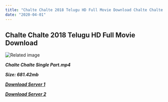 ```yaml
---
title: "Chalte Chalte 2018 Telugu HD Full Movie Download Chalte Chalte Telugu HD Movie Download"
date: "2020-04-01"
---
```


## Chalte Chalte 2018 Telugu HD Full Movie Download 

![Related image](http://ecx.images-amazon.com/images/I/71hViyQNkNL.jpg)

**_Chalte Chalte Single Part.mp4_**

**_Size: 681.42mb_**

**_[Download Server 1](https://openload.co/f/Ca15SBlN_9s)_**

**_[Download Server 2](https://openload.co/f/Ca15SBlN_9s)_**
